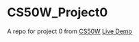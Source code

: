 # CS50W_Project0
A repo for project 0 from [CS50W](https://cs50.harvard.edu/web/2020)
[Live Demo](https://kratospidey.github.io/CS50W_Project0/index.html)
